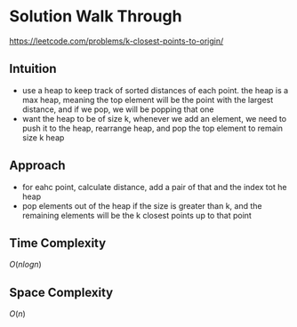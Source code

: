 # Solution Walk Through
https://leetcode.com/problems/k-closest-points-to-origin/

## Intuition
- use a heap to keep track of sorted distances of each point. the heap is a max heap, meaning the top element will be the point with the largest distance, and if we pop, we will be popping that one
- want the heap to be of size k, whenever we add an element, we need to push it to the heap, rearrange heap, and pop the top element to remain size k heap

## Approach
- for eahc point, calculate distance, add a pair of that and the index tot he heap
- pop elements out of the heap if the size is greater than k, and the remaining elements will be the k closest points up to that point

## Time Complexity
$O(nlogn)$ 

## Space Complexity
$O(n)$ 

